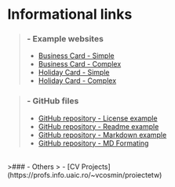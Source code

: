 # Informational links

>### - Example websites
>  -  [Business Card - Simple](https://www.freelogoservices.com/business-cards/step2)
>  -  [Business Card - Complex](https://www.canva.com/design/play?category=tACZCsHw0pA&referrer=business-cards-landing-page&utm_source=onboarding)  
>  -  [Holiday Card - Simple](https://www.befunky.com/create/card-maker/)
>  -  [Holiday Card - Complex](https://plus.smilebox.com)

>### - GitHub files  
>  -  [GitHub repository - License example](https://github.com/github/choosealicense.com/blob/gh-pages/LICENSE.md)
>  -  [GitHub repository - Readme example](https://github.com/github/choosealicense.com/blob/gh-pages/README.md)
>  -  [GitHub repository - Markdown example](https://gist.github.com/nicolasdao/a7adda51f2f185e8d2700e1573d8a633#file-open_source_licenses-md)
>  -  [GitHub repository - MD Formating](https://github.com/github/choosealicense.com/blob/gh-pages/README.md)
<br />
>### - Others
>  -  [CV Projects](https://profs.info.uaic.ro/~vcosmin/proiectetw)
